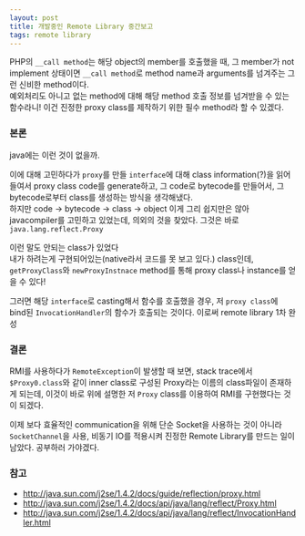 ```yaml
---
layout: post
title: 개발중인 Remote Library 중간보고
tags: remote library
---
```


PHP의 `__call method`는 해당 object의 member를 호출했을 때, 그 member가 not implement 상태이면 `__call method`로 method name과 arguments를 넘겨주는 그런 신비한 method이다.  
예외처리도 아니고 없는 method에 대해 해당 method 호출 정보를 넘겨받을 수 있는 함수라니! 이건 진정한 proxy class를 제작하기 위한 필수 method라 할 수 있겠다.

### 본론 ###

java에는 이런 것이 없을까.

이에 대해 고민하다가 `proxy`를 만들 `interface`에 대해 class information(?)을 읽어들여서 proxy class code를 generate하고, 그 code로 bytecode를 만들어서, 그 bytecode로부터 class를 생성하는 방식을 생각해냈다.  
하지만 code -> bytecode -> class -> object 이게 그리 쉽지만은 않아 javacompiler를 고민하고 있었는데, 의외의 것을 찾았다. 그것은 바로 `java.lang.reflect.Proxy`

이런 말도 안되는 class가 있었다  
내가 하려는게 구현되어있는(native라서 코드를 못 보고 있다.) class인데, `getProxyClass`와 `newProxyInstnace` method를 통해 proxy class나 instance를 얻을 수 있다!

그러면 해당 `interface`로 casting해서 함수를 호출했을 경우, 저 `proxy class`에 bind된 `InvocationHandler`의 함수가 호출되는 것이다. 이로써 remote library 1차 완성

### 결론 ###

RMI를 사용하다가 `RemoteException`이 발생할 때 보면, stack trace에서 `$Proxy0.class`와 같이 inner class로 구성된 Proxy라는 이름의 class파일이 존재하게 되는데, 이것이 바로 위에 설명한 저 `Proxy` class를 이용하여 RMI를 구현했다는 것이 되겠다.

이제 보다 효율적인 communication을 위해 단순 Socket을 사용하는 것이 아니라 `SocketChannel`을 사용, 비동기 IO를 적용시켜 진정한 Remote Library를 만드는 일이 남았다. 공부하러 가야겠다.


### 참고 ###

* http://java.sun.com/j2se/1.4.2/docs/guide/reflection/proxy.html
* http://java.sun.com/j2se/1.4.2/docs/api/java/lang/reflect/Proxy.html
* http://java.sun.com/j2se/1.4.2/docs/api/java/lang/reflect/InvocationHandler.html
